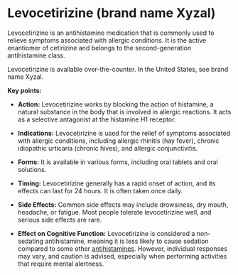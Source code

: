 # Levocetirizine (brand name Xyzal)

Levocetirizine is an antihistamine medication that is commonly used to relieve symptoms associated with allergic conditions. It is the active enantiomer of cetirizine and belongs to the second-generation antihistamine class. 

Levocetirizine is available over-the-counter. In the United States, see brand name Xyzal.

**Key points:**

* **Action:** Levocetirizine works by blocking the action of histamine, a natural substance in the body that is involved in allergic reactions. It acts as a selective antagonist at the histamine H1 receptor.

* **Indications:** Levocetirizine is used for the relief of symptoms associated with allergic conditions, including allergic rhinitis (hay fever), chronic idiopathic urticaria (chronic hives), and allergic conjunctivitis.

* **Forms:** It is available in various forms, including oral tablets and oral solutions.

* **Timing:** Levocetirizine generally has a rapid onset of action, and its effects can last for 24 hours. It is often taken once daily.

* **Side Effects:** Common side effects may include drowsiness, dry mouth, headache, or fatigue. Most people tolerate levocetirizine well, and serious side effects are rare.

* **Effect on Cognitive Function:** Levocetirizine is considered a non-sedating antihistamine, meaning it is less likely to cause sedation compared to some other [antihistamines](../antihistamines/). However, individual responses may vary, and caution is advised, especially when performing activities that require mental alertness.
